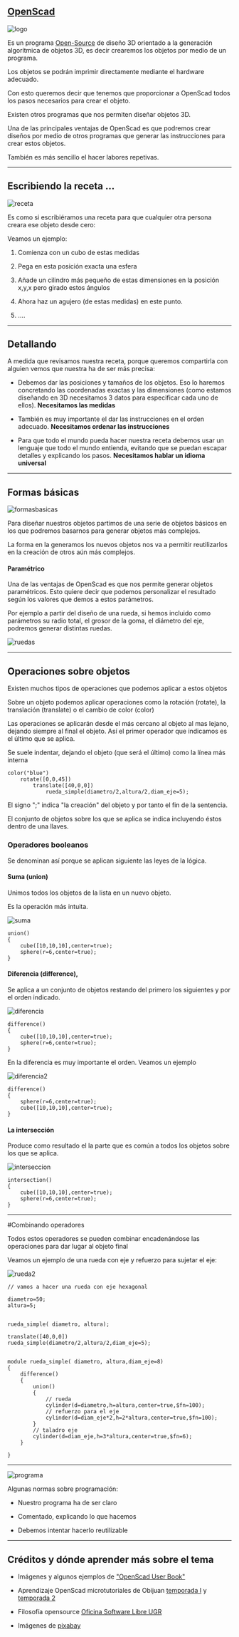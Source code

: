 ## [OpenScad](http://www.openscad.org/) 

![logo](imagenes/logo.png)

Es un programa [Open-Source](https://es.wikipedia.org/wiki/C%C3%B3digo_abierto) de diseño 3D orientado a la generación algorítmica de objetos 3D, es decir crearemos los objetos por medio de un programa.

Los objetos se podrán imprimir directamente mediante el hardware adecuado.

Con esto queremos decir que tenemos que proporcionar a OpenScad todos los pasos necesarios para crear el objeto.

Existen otros programas que nos permiten diseñar objetos 3D.

Una de las principales ventajas de OpenScad es que podremos crear diseños por medio de otros programas que generar las instrucciones para crear estos objetos.

También es más sencillo el hacer labores repetivas.

* * *
## Escribiendo la receta ...

![receta](imagenes/recipe-575434_640.png)

Es como si escribiéramos una receta para que cualquier otra persona creara ese objeto desde cero:

Veamos un ejemplo:

1. Comienza con un cubo de estas medidas

2. Pega en esta posición exacta una esfera

3. Añade un cilindro más pequeño de estas dimensiones en la posición x,y,x pero girado estos ángulos

4. Ahora haz un agujero (de estas medidas) en este punto.

5. ....

* * * 
## Detallando

A medida que revisamos nuestra receta, porque  queremos compartirla con alguien vemos que nuestra ha de ser más precisa:

* Debemos dar las posiciones y tamaños de los objetos. Eso lo haremos concretando las coordenadas exactas y las dimensiones (como estamos diseñando en 3D necesitamos 3 datos para especificar cada uno de ellos). **Necesitamos las medidas**

* También es muy importante el dar las instrucciones en el orden adecuado. **Necesitamos ordenar las instrucciones**

* Para que todo el mundo pueda hacer nuestra receta debemos usar un lenguaje que todo el mundo entienda, evitando que se puedan escapar detalles y explicando los pasos. **Necesitamos hablar un idioma universal**

* * *
## Formas básicas

![formasbasicas](imagenes/formasbasicas.png)

Para diseñar nuestros objetos partimos de una serie de objetos básicos en los que podremos basarnos para generar objetos más complejos.

La forma en la generamos los nuevos objetos nos va a permitir reutilizarlos en la creación de otros aún más complejos.

#### Paramétrico

Una de las ventajas de OpenScad es que nos permite generar objetos paramétricos. Esto quiere decir que podemos personalizar el resultado según los valores que demos a estos parámetros.

Por ejemplo a partir del diseño de una rueda, si hemos incluido como parámetros su radio total, el grosor de la goma, el diámetro del eje, podremos generar distintas ruedas.

![ruedas](imagenes/ruedas.png)  

* * *

## Operaciones sobre objetos

Existen muchos tipos de operaciones que podemos aplicar a estos objetos 

Sobre un objeto podemos aplicar operaciones como la rotación (rotate), la translación (translate) o el cambio de color (color)

Las operaciones se aplicarán desde el más cercano al objeto al mas lejano, dejando siempre al final el objeto. Así el primer operador que indicamos es el último que se aplica.

Se suele indentar, dejando el objeto (que será el último) como la línea más interna

	color("blue")
		rotate([0,0,45])
			translate([40,0,0])
				rueda_simple(diametro/2,altura/2,diam_eje=5);

El signo ";" indica "la creación" del objeto y por tanto el fin de la sentencia.

El conjunto de objetos sobre los que se aplica se indica incluyendo éstos dentro de una llaves.

### Operadores booleanos

Se denominan así porque se aplican siguiente las leyes de la lógica.

#### Suma (union)

Unimos todos los objetos de la lista en un nuevo objeto.

Es la operación más intuita.

![suma](imagenes/OpenScad_Boolean_Union.jpg)


	union()
	{
	    cube([10,10,10],center=true);
	    sphere(r=6,center=true);
	}

#### Diferencia (difference), 

Se aplica a un conjunto de objetos restando del primero los siguientes y por el orden indicado.  

![diferencia](imagenes/Boolean_Difference_1a.jpg)

	difference()
	{
	    cube([10,10,10],center=true);
	    sphere(r=6,center=true);
	}

En la diferencia es muy importante el orden. Veamos un ejemplo

![diferencia2](imagenes/OpenScad_Boolean_Difference_2.jpg)

	difference()
	{
	    sphere(r=6,center=true);
	    cube([10,10,10],center=true);
	}

#### La intersección

Produce como resultado el la parte que es común a todos los objetos sobre los que se aplica.

![interseccion](imagenes/OpenScad_Boolean_Intersection.jpg)

	intersection()
	{
	    cube([10,10,10],center=true);
	    sphere(r=6,center=true);
	}

* * *

#Combinando operadores

Todos estos operadores se pueden combinar encadenándose las operaciones para dar lugar al objeto final

Veamos un ejemplo de una rueda con eje y refuerzo para sujetar el eje:

![rueda2](imagenes/ruedas2.png)

	// vamos a hacer una rueda con eje hexagonal

	diametro=50;
	altura=5;


	rueda_simple( diametro, altura);

	translate([40,0,0])
	rueda_simple(diametro/2,altura/2,diam_eje=5);


	module rueda_simple( diametro, altura,diam_eje=8)
	{
	    difference()
	    {
	        union()
	        {
	            // rueda
	            cylinder(d=diametro,h=altura,center=true,$fn=100);
	            // refuerzo para el eje
	            cylinder(d=diam_eje*2,h=2*altura,center=true,$fn=100);
	        }
	        // taladro eje
	        cylinder(d=diam_eje,h=3*altura,center=true,$fn=6);
	    }
	    
	}




* * *
![programa](imagenes/programming.jpg)

Algunas normas sobre programación:

* Nuestro programa ha de ser claro

* Comentado, explicando lo que hacemos

* Debemos intentar hacerlo reutilizable

* * *

## Créditos y dónde aprender más sobre el tema

* Imágenes y algunos ejemplos de ["OpenScad User Book"](https://en.wikibooks.org/wiki/OpenSCAD_User_Manual/Print_version)

* Aprendizaje OpenScad microtutoriales de Obijuan [temporada I](https://www.youtube.com/playlist?list=PL2CED4B0A8EA522CF) y [temporada 2](https://www.youtube.com/playlist?list=PLmnz0JqIMEzXipVqksIcvWfskeEiWFw66)

* Filosofía opensource [Oficina Software Libre UGR](http://osl.ugr.es)

* Imágenes de [pixabay](https://pixabay.com)